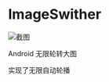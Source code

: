 ImageSwither
============
![截图](https://github.com/longtaoge/ImageSwither/blob/master/ImageSwither.gif)



Android 无限轮转大图

实现了无限自动轮播
